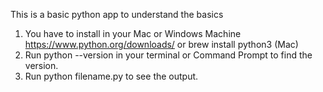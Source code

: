 This is a basic python app to understand the basics

1. You have to install in your Mac or Windows Machine
   https://www.python.org/downloads/ or brew install python3 (Mac)
2. Run python --version in your terminal or 
   Command Prompt to find the version.
3. Run python filename.py to see the output.